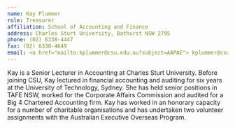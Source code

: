 ```yaml
---
name: Kay Plummer
role: Treasurer
affiliation: School of Accounting and Finance
address: Charles Sturt University, Bathurst NSW 2795 
phone: (02) 6338-4447  
fax: (02) 6338-4649  
email: <a href="mailto:kplummer@csu.edu.au?subject=AAPAE"> kplummer@csu.edu.au </a>  
---
```


Kay is a Senior Lecturer in Accounting at Charles Sturt University. Before joining CSU, Kay lectured in financial accounting and auditing for six years at the University of Technology, Sydney. She has held senior positions in TAFE NSW, worked for the Corporate Affairs Commission and audited for a Big 4 Chartered Accounting firm. Kay has worked in an honorary capacity for a number of charitable organisations and has undertaken two volunteer assignments with the Australian Executive Overseas Program.
